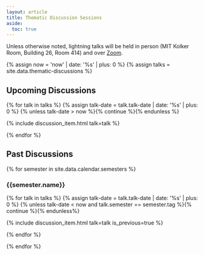 ```yaml
---
layout: article
title: Thematic Discussion Sessions
aside:
  toc: true
---
```


Unless otherwise noted, lightning talks will be held in person (MIT Kolker Room, Building 26, Room 414) and over [Zoom](https://mit.zoom.us/j/92183041364?pwd%3DN3pMelhpV3JUOVkzcjl1cTR4UVd6Zz09&sa=D&source=calendar&usd=2&usg=AOvVaw0SMrjNzSOUddjpaY3nOnCC). 

{% assign now = 'now' | date: '%s' | plus: 0 %}
{% assign talks = site.data.thematic-discussions %}

## Upcoming Discussions

{% for talk in talks %}
  {% assign talk-date = talk.talk-date | date: '%s' | plus: 0 %}
  {% unless talk-date > now %}{% continue %}{% endunless %}

  {% include discussion_item.html talk=talk %}

{% endfor %}

## Past Discussions

{% for semester in site.data.calendar.semesters %}

### {{semester.name}}

{% for talk in talks %}
  {% assign talk-date = talk.talk-date | date: '%s' | plus: 0 %}
  {% unless talk-date < now and talk.semester == semester.tag %}{% continue %}{% endunless%}

  {% include discussion_item.html talk=talk is_previous=true %}

{% endfor %}

{% endfor %}

